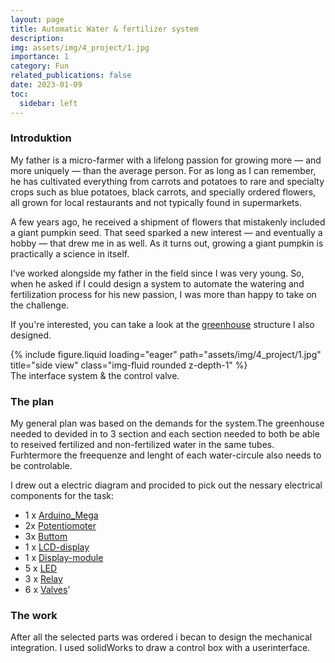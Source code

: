```yaml
---
layout: page
title: Automatic Water & fertilizer system
description: 
img: assets/img/4_project/1.jpg
importance: 1
category: Fun
related_publications: false
date: 2023-01-09
toc:
  sidebar: left
---
```


<h3>Introduktion</h3>
My father is a micro-farmer with a lifelong passion for growing more — and more uniquely — than the average person. For as long as I can remember, he has cultivated everything from carrots and potatoes to rare and specialty crops such as blue potatoes, black carrots, and specially ordered flowers, all grown for local restaurants and not typically found in supermarkets.

A few years ago, he received a shipment of flowers that mistakenly included a giant pumpkin seed. That seed sparked a new interest — and eventually a hobby — that drew me in as well. As it turns out, growing a giant pumpkin is practically a science in itself.

I’ve worked alongside my father in the field since I was very young. So, when he asked if I could design a system to automate the watering and fertilization process for his new passion, I was more than happy to take on the challenge.

If you're interested, you can take a look at the [greenhouse](/projects/5_project/) structure I also designed. 

<div class="row">
    <div class="col-sm mt-3 mt-md-0">
        {% include figure.liquid loading="eager" path="assets/img/4_project/1.jpg" title="side view" class="img-fluid rounded z-depth-1" %}
    </div>
</div>
<div class="caption">
    The interface system & the control valve. 
</div>

<h3>The plan</h3>
My general plan was based on the demands for the system.The greenhouse needed to devided in to 3 section and each section needed to both be able to reseived fertilized and non-fertilized water in the same tubes. Furhtermore the freequenze and lenght of each water-circule also needs to be controlable.

I drew out a electric diagram and procided to pick out the nessary electrical components for the task:

- 1 x [Arduino_Mega](https://ardustore.dk/produkt/arduino-mega-r3-atmega2560-klon-udviklingsboard?srsltid=AfmBOooNGh_wQvUZbswxB2U4urcqqyEFGALF5rxIryue8lOSzxwg-Z_N)
- 2x [Potentiomoter](https://ardustore.dk/produkt/taper-potmeter)
- 3x [Buttom](http://ardustore.dk/produkt/push-button-pbs-110)
- 1 x [LCD-display](https://ardustore.dk/produkt/16x2-lcd-display-module-blaa)
- 1 x [Display-module](https://ardustore.dk/produkt/display-module-iic-i2c-twi-sp%e2%80%8b%e2%80%8bi-serial-interface)
- 5 x [LED](https://ardustore.dk/produkt/flashing-led-5mm)
- 3 x [Relay](https://ardustore.dk/produkt/optokobler-relae-2-kanal-5v-low-high-module)
- 6 x [Valves](https://arduinotech.dk/shop/solenoid-valve-ac-230v-1-2-straight/?gad_source=1&gad_campaignid=17511696673&gbraid=0AAAAAChom3K2wbgz2aAM3_1Pc-R-oC1uz&gclid=Cj0KCQjw-NfDBhDyARIsAD-ILeCGCwEKkrLYaP_m81hQu3e6KZqgPDZpZA3u_LxhT24rYG5CSJOJpDMaArVsEALw_wcB)'


<h3>The work</h3>
After all the selected parts was ordered i becan to design the mechanical integration. I used solidWorks to draw a control box with a userinterface. 
